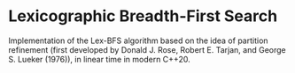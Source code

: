 # Lexicographic Breadth-First Search

Implementation of the Lex-BFS algorithm based on the idea of partition refinement (first developed by Donald J. Rose, Robert E. Tarjan, and George S. Lueker (1976)), in linear time in modern C++20.
